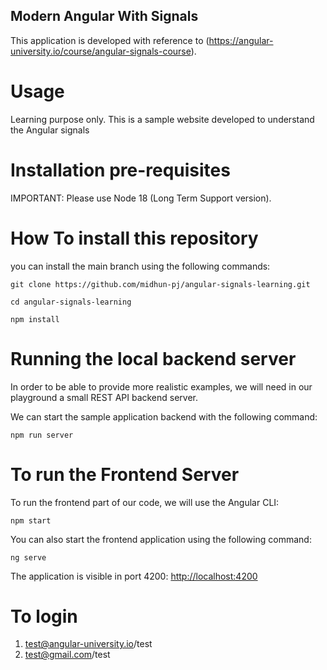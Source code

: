 ## Modern Angular With Signals

This application is developed with reference to (https://angular-university.io/course/angular-signals-course).

# Usage

Learning purpose only. This is a sample website developed to understand the Angular signals

# Installation pre-requisites

IMPORTANT: Please use Node 18 (Long Term Support version).


# How To install this repository

you can install the main branch using the following commands:

    git clone https://github.com/midhun-pj/angular-signals-learning.git

    cd angular-signals-learning

    npm install

# Running the local backend server

In order to be able to provide more realistic examples, we will need in our playground a small REST API backend server.

We can start the sample application backend with the following command:

    npm run server

# To run the Frontend Server

To run the frontend part of our code, we will use the Angular CLI:

    npm start

You can also start the frontend application using the following command:

    ng serve

The application is visible in port 4200: [http://localhost:4200](http://localhost:4200)

# To login

1. test@angular-university.io/test
2. test@gmail.com/test